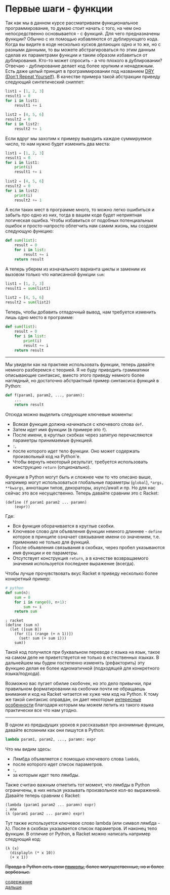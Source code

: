 # Первые шаги - функции
Так как мы в данном курсе рассматриваем функциональное программирование, то думаю стоит начать
с того, на чем оно непосредственно основывается - с функций. Для чего предназначены функции?
Обычно с их помощью избавляются от дублирующего кода. Когда вы видите в коде 
несколько кусков делающих одно и то же, но с разными данными, то вы можете
абстрагироваться по этим данным сделав их параметрами функции и таким образом избавиться
от дублирования. Кто-то может спросить - а что плохого в дублировании? Отвечаю - дублирование делает код
более хрупким и ненадежным. Есть даже целый принцип в программировании под названием 
[DRY (Don't Repeat Yourself)](https://ru.wikipedia.org/wiki/Don%E2%80%99t_repeat_yourself). В качестве примера такой абстракции приведу следующий синтетический
сниппет:
```python
list1 = [1, 2, 3]
result1 = 0
for i in list1:
    result1 += i
    
list2 = [4, 5, 6]
result2 = 0
for i in list2:
    result2 += 1
```
Если вдруг мы захотим к примеру выводить каждое суммируемое число, то нам нужно будет
изменить два места:
```python
list1 = [1, 2, 3]
result1 = 0
for i in list1:
    print(i)
    result1 += i
    
list2 = [4, 5, 6]
result2 = 0
for i in list2:
    print(i)
    result2 += 1
```
А если таких мест в программе много, то можно легко ошибиться и забыть про одно из них, тогда
в вашем коде будет неприятная логическая ошибка. Чтобы избавиться от подобных потенциальных ошибок и
просто-напросто облегчить нам самим жизнь, мы создаем следующую функцию:
```python
def sum(list):
    result = 0
    for i in list:
        result += i
    return result
```
А теперь уберем из изначального варианта циклы и заменим их вызовом только что написанной функции `sum`:
```python
list1 = [1, 2, 3]
result1 = sum(list1)
    
list2 = [4, 5, 6]
result2 = sum(list2)
```
Теперь, чтобы добавить отладочный вывод, нам требуется изменить лишь одно место в программе:
```python
def sum(list):
    result = 0
    for i in list:
        print(i)
        result += i
    return result
```
---
Мы увидели как на практике использовать функции, теперь давайте немного разберемся с теорией.
Я не буду приводить грамматики описывающие синтаксис, вместо этого приведу
немного более наглядный, но достаточно абстрактный пример синтаксиса функций в Python:
```python
def f(param1, param2, ..., paramn):
    ...
    return result
```
Отсюда можно выделить следующие ключевые моменты:
- Всякая функция должна начинаться с ключевого слова `def`.
- Затем идет имя функции (в примере это `f`).
- После имени, в круглых скобках через запятую перечисляются параметры принимаемые функцией.
- `:`,
- после которого идет тело функции. Оно может содержать произвольный код на Python'е.
- Чтобы вернуть некоторый результат, требуется использовать конструкцию `return` (опционально).

Функции в Python могут быть и сложнее чем то что описано выше, например могут использоваться
глобальные параметры (`global`), `*args, **kwargs`, аннотации типов, декораторы, async/await и пр. 
Но для нас сейчас это все несущественно. Теперь давайте сравним это с Racket:
```racket
(define (f param1 param2 ... paramn)
    (expr))
```
Где:
- Вся функция оборачивается в круглые скобки.
- Ключевое слово для объявления функции немного длиннее - `define` которое в принципе означает связывание имени со 
значением, т.е. применимо не только для функций.
- После объявления связывания в скобках, через пробел указываются имя функции и ее параметры.
- Отсутствует конструкция `return`, а в качестве возвращаемого значения используется последнее выражение (всегда).

Чтобы лучше прочувствовать вкус Racket я приведу несколько более конкретный пример:
```python
# python
def sum(n):
    sum = 0
    for i in range(0, n+1):
        sum += i
    return sum
```
```racket
; racket
(define (sum n)
  (let ([sum 0])
    (for ([i (range (+ n 1))])
      (set! sum (+ sum i)))
    sum))
```
Такой код получился при буквальном переводе с языка на язык, такое на самом деле не приветствуется не только
в естественных языках. В дальнейшем мы будем постепенно изменять (рефакторить) эту функцию делая ее
более идиоматичной (подходящей для конкретного языка/подхода).

Возможно вас пугает обилие скобочек, но это дело привычки, при правильном форматировании на скобочки почти
не обращаешь внимания и код на Racket читается не хуже чем код на Python. К тому же такой синтаксис оправдан, он 
дает некоторые [интересные особенности](https://ru.wikipedia.org/wiki/%D0%93%D0%BE%D0%BC%D0%BE%D0%B8%D0%BA%D0%BE%D0%BD%D0%B8%D1%87%D0%BD%D0%BE%D1%81%D1%82%D1%8C) 
благодаря которым мы можем лепить из такого языка практически все что нам угодно.

---

В одном из предыдущих уроков я рассказывал про анонимные функции, давайте вспомним как они пишутся в
Python:
```python
lambda param1, param2, ..., paramn: expr
```
Что мы видим здесь:
- Лямбда объявляется с помощью ключевого слова `lambda`,
- после которого идет список параметров.
- `:`,
- за которым идет тело лямбды.

Также считаю важным отметить тот момент, что лямбды в Python ограничены, в них нельзя указывать произвольное 
кол-во выражений. Давайте теперь сравним с Racket:
```racket
(lambda (param1 param2 ... paramn) expr)
; или
(λ (param1 param2 ... paramn) expr)
```
Тут также используется ключевое слово lambda (или символ лямбда - λ). После в скобках указывается
список параметров. И наконец тело функции. В отличие от Python, в Racket можно написать например следующий код:
```racket
(λ (x)
  (displayln (* x 10))
  (+ x 1))
```
~~Правда в Python есть свои [приколы](https://buttondown.email/hillelwayne/archive/i-am-disappointed-by-dynamic-typing/), более могущественные, но и более вербозные.~~

[содержание](../../README.md)
<br>
[дальше](../l_3/README.md)
